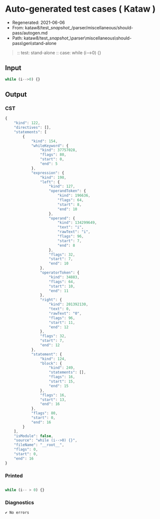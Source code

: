 # Auto-generated test cases ( Kataw )
- Regenerated: 2021-06-06
- From: kataw8/test\__snapshot__/parser/miscellaneous/should-pass/autogen.md
- Path: kataw8/test\__snapshot__\parser\miscellaneous\should-pass\gen\stand-alone
> :: test: stand-alone
> :: case: while (i-->0) {}
## Input

`````js
while (i-->0) {}
`````
## Output

### CST

```javascript
{
    "kind": 122,
    "directives": [],
    "statements": [
        {
            "kind": 154,
            "whileKeyword": {
                "kind": 37757028,
                "flags": 80,
                "start": 0,
                "end": 5
            },
            "expression": {
                "kind": 198,
                "left": {
                    "kind": 127,
                    "operandToken": {
                        "kind": 196636,
                        "flags": 64,
                        "start": 8,
                        "end": 10
                    },
                    "operand": {
                        "kind": 134299649,
                        "text": "i",
                        "rawText": "i",
                        "flags": 96,
                        "start": 7,
                        "end": 8
                    },
                    "flags": 32,
                    "start": 7,
                    "end": 10
                },
                "operatorToken": {
                    "kind": 34883,
                    "flags": 64,
                    "start": 10,
                    "end": 11
                },
                "right": {
                    "kind": 201392130,
                    "text": 0,
                    "rawText": "0",
                    "flags": 96,
                    "start": 11,
                    "end": 12
                },
                "flags": 32,
                "start": 7,
                "end": 12
            },
            "statement": {
                "kind": 124,
                "block": {
                    "kind": 249,
                    "statements": [],
                    "flags": 16,
                    "start": 15,
                    "end": 15
                },
                "flags": 16,
                "start": 13,
                "end": 16
            },
            "flags": 80,
            "start": 0,
            "end": 16
        }
    ],
    "isModule": false,
    "source": "while (i-->0) {}",
    "fileName": "__root__",
    "flags": 0,
    "start": 0,
    "end": 16
}
```

### Printed

```javascript

while (i-- > 0) {}
```

### Diagnostics

```javascript
✔ No errors
```

